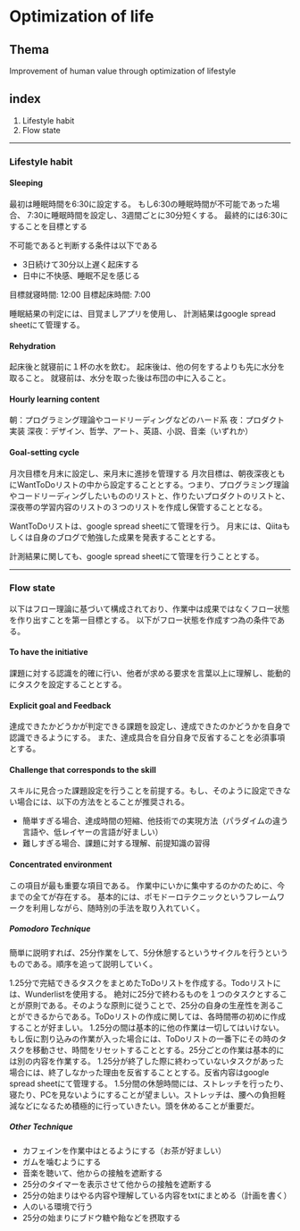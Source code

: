 # Optimization of life

## Thema

Improvement of human value through optimization of lifestyle

## index

1. Lifestyle habit
1. Flow state

-------------------

### Lifestyle habit

#### Sleeping

最初は睡眠時間を6:30に設定する。
もし6:30の睡眠時間が不可能であった場合、
7:30に睡眠時間を設定し、3週間ごとに30分短くする。
最終的には6:30にすることを目標とする

不可能であると判断する条件は以下である

- 3日続けて30分以上遅く起床する
- 日中に不快感、睡眠不足を感じる

目標就寝時間: 12:00
目標起床時間: 7:00

睡眠結果の判定には、目覚ましアプリを使用し、
計測結果はgoogle spread sheetにて管理する。

#### Rehydration

起床後と就寝前に１杯の水を飲む。
起床後は、他の何をするよりも先に水分を取ること。
就寝前は、水分を取った後は布団の中に入ること。

#### Hourly learning content

朝：プログラミング理論やコードリーディングなどのハード系
夜：プロダクト実装
深夜：デザイン、哲学、アート、英語、小説、音楽（いずれか）

#### Goal-setting cycle

月次目標を月末に設定し、来月末に進捗を管理する
月次目標は、朝夜深夜ともにWantToDoリストの中から設定することとする。つまり、プログラミング理論やコードリーディングしたいもののリストと、作りたいプロダクトのリストと、深夜帯の学習内容のリストの３つのリストを作成し保管することとなる。

WantToDoリストは、google spread sheetにて管理を行う。
月末には、Qiitaもしくは自身のブログで勉強した成果を発表することとする。

計測結果に関しても、google spread sheetにて管理を行うこととする。

-------------------

### Flow state

以下はフロー理論に基づいて構成されており、作業中は成果ではなくフロー状態を作り出すことを第一目標とする。
以下がフロー状態を作成すつ為の条件である。

#### To have the initiative

課題に対する認識を的確に行い、他者が求める要求を言葉以上に理解し、能動的にタスクを設定することとする。

#### Explicit goal and Feedback

達成できたかどうかが判定できる課題を設定し、達成できたのかどうかを自身で認識できるようにする。
また、達成具合を自分自身で反省することを必須事項とする。

#### Challenge that corresponds to the skill

スキルに見合った課題設定を行うことを前提する。もし、そのように設定できない場合には、以下の方法をとることが推奨される。

- 簡単すぎる場合、達成時間の短縮、他技術での実現方法（パラダイムの違う言語や、低レイヤーの言語が好ましい）
- 難しすぎる場合、課題に対する理解、前提知識の習得

#### Concentrated environment

この項目が最も重要な項目である。
作業中にいかに集中するのかのために、今までの全てが存在する。
基本的には、ポモドーロテクニックというフレームワークを利用しながら、随時別の手法を取り入れていく。

##### Pomodoro Technique

簡単に説明すれば、25分作業をして、5分休憩するというサイクルを行うというものである。順序を追って説明していく。

1.25分で完結できるタスクをまとめたToDoリストを作成する。Todoリストには、Wunderlistを使用する。
絶対に25分で終わるものを１つのタスクとすることが原則である。そのような原則に従うことで、25分の自身の生産性を測ることができるからである。ToDoリストの作成に関しては、各時間帯の初めに作成することが好ましい。
1.25分の間は基本的に他の作業は一切してはいけない。もし仮に割り込みの作業が入った場合には、ToDoリストの一番下にその時のタスクを移動させ、時間をリセットすることとする。25分ごとの作業は基本的には別の内容を作業する。
1.25分が終了した際に終わっていないタスクがあった場合には、終了しなかった理由を反省することとする。反省内容はgoogle spread sheetにて管理する。
1.5分間の休憩時間には、ストレッチを行ったり、寝たり、PCを見ないようにすることが望ましい。ストレッチは、腰への負担軽減などになるため積極的に行っていきたい。頭を休めることが重要だ。

##### Other Technique

- カフェインを作業中はとるようにする（お茶が好ましい）
- ガムを噛むようにする
- 音楽を聴いて、他からの接触を遮断する
- 25分のタイマーを表示させて他からの接触を遮断する
- 25分の始まりはやる内容や理解している内容をtxtにまとめる（計画を書く）
- 人のいる環境で行う
- 25分の始まりにブドウ糖や飴などを摂取する
